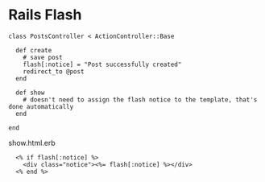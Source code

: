 # Rails Flash  

    class PostsController < ActionController::Base

      def create
        # save post
        flash[:notice] = "Post successfully created"
        redirect_to @post
      end

      def show
        # doesn't need to assign the flash notice to the template, that's done automatically
      end

    end

show.html.erb
    
      <% if flash[:notice] %>
        <div class="notice"><%= flash[:notice] %></div>
      <% end %>